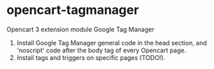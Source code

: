 # opencart-tagmanager
Opencart 3 extension module Google Tag Manager
1. Install Google Tag Manager general code in the head section, and 'noscript' code after the body tag of every Opencart page.
2. Install tags and triggers on specific pages (TODO!).
